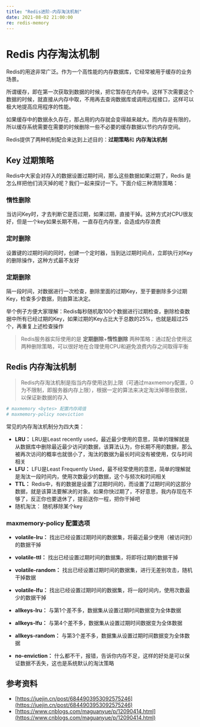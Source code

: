 ```yaml
---
title: "Redis进阶-内存淘汰机制"
date: 2021-08-02 21:00:00
re: redis-memory
---
```


# Redis 内存淘汰机制

Redis的用途非常广泛。作为一个高性能的内存数据库，它经常被用于缓存的业务场景。

所谓缓存，即在第一次获取到数据的时候，把它暂存在内存中。这样下次需要这个数据的时候，就直接从内存中取，不用再去查询数据库或调用远程接口，这样可以极大地提高应用程序的性能。

如果缓存中的数据永久存在，那占用的内存就会变得越来越大。而内存是有限的，所以缓存系统需要在需要的时候删除一些不必要的缓存数据以节约内存空间。

Redis提供了两种机制配合来达到上述目的：**过期策略**和 **内存淘汰机制**

## Key 过期策略

Redis中大家会对存入的数据设置过期时间，那么这些数据如果过期了，Redis 是怎么样把他们消灭掉的呢？我们一起来探讨一下。下面介绍三种清除策略：

### 惰性删除

当访问Key时，才去判断它是否过期，如果过期，直接干掉。这种方式对CPU很友好，但是一个key如果长期不用，一直存在内存里，会造成内存浪费

### 定时删除

设置键的过期时间的同时，创建一个定时器，当到达过期时间点，立即执行对Key的删除操作，这种方式最不友好

### 定期删除

隔一段时间，对数据进行一次检查，删除里面的过期Key，至于要删除多少过期Key，检查多少数据，则由算法决定。

举个例子方便大家理解：Redis每秒随机取100个数据进行过期检查，删除检查数据中所有已经过期的Key，如果过期的Key占比大于总数的25%，也就是超过25个，再重复上述检查操作

> Redis服务器实际使用的是 **定期删除**+**惰性删除** 两种策略：通过配合使用这两种删除策略，可以很好地在合理使用CPU和避免浪费内存之间取得平衡

## Redis 内存淘汰机制

> Redis内存淘汰机制是指当内存使用达到上限（可通过maxmemory配置，0为不限制，即服务器内存上限），根据一定的算法来决定淘汰掉哪些数据，以保证新数据的存入

```sh
# maxmemory <bytes> 配置内存阈值
# maxmemory-policy noeviction
```

常见的内存淘汰机制分为四大类：

- **LRU：** LRU是Least recently used，最近最少使用的意思，简单的理解就是从数据库中删除最近最少访问的数据，该算法认为，你长期不用的数据，那么被再次访问的概率也就很小了，淘汰的数据为最长时间没有被使用，仅与时间相关
- **LFU：** LFU是Least Frequently Used，最不经常使用的意思，简单的理解就是淘汰一段时间内，使用次数最少的数据，这个与频次和时间相关
- **TTL：** Redis中，有的数据是设置了过期时间的，而设置了过期时间的这部分数据，就是该算法要解决的对象。如果你快过期了，不好意思，我内存现在不够了，反正你也要退休了，提前送你一程，把你干掉吧
- 随机淘汰： 随机移除某个key

### maxmemory-policy 配置选项

- **volatile-lru：** 找出已经设置过期时间的数据集，将最近最少使用（被访问到）的数据干掉
- **volatile-ttl：** 找出已经设置过期时间的数据集，将即将过期的数据干掉
- **volatile-random：** 找出已经设置过期时间的数据集，进行无差别攻击，随机干掉数据
- **volatile-lfu：** 找出已经设置过期时间的数据集，将一段时间内，使用次数最少的数据干掉

- **allkeys-lru：** 与第1个差不多，数据集从设置过期时间数据变为全体数据
- **allkeys-lfu：** 与第4个差不多，数据集从设置过期时间数据变为全体数据
- **allkeys-random：** 与第3个差不多，数据集从设置过期时间数据变为全体数据

- **no-enviction：** 什么都不干，报错，告诉你内存不足，这样的好处是可以保证数据不丢失，这也是系统默认的淘汰策略

## 参考资料

- [https://juejin.cn/post/6844903953092575246](https://juejin.cn/post/6844903953092575246)
- [https://www.cnblogs.com/maguanyue/p/12090414.html](https://www.cnblogs.com/maguanyue/p/12090414.html)

